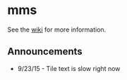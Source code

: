 # mms
See the [wiki](https://www.github.com/mackorone/mms/wiki) for more information.

## Announcements
* 9/23/15 - Tile text is slow right now
